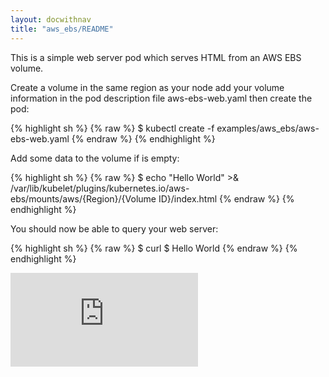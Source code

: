 ```yaml
---
layout: docwithnav
title: "aws_ebs/README"
---
```

<!-- BEGIN MUNGE: UNVERSIONED_WARNING -->


<!-- END MUNGE: UNVERSIONED_WARNING -->
This is a simple web server pod which serves HTML from an AWS EBS
volume.

Create a volume in the same region as your node add your volume
information in the pod description file aws-ebs-web.yaml then create
the pod:

{% highlight sh %}
{% raw %}
  $ kubectl create -f examples/aws_ebs/aws-ebs-web.yaml
{% endraw %}
{% endhighlight %}

Add some data to the volume if is empty:

{% highlight sh %}
{% raw %}
  $ echo  "Hello World" >& /var/lib/kubelet/plugins/kubernetes.io/aws-ebs/mounts/aws/{Region}/{Volume ID}/index.html
{% endraw %}
{% endhighlight %}

You should now be able to query your web server:

{% highlight sh %}
{% raw %}
  $ curl <Pod IP address>
  $ Hello World
{% endraw %}
{% endhighlight %}




<!-- BEGIN MUNGE: IS_VERSIONED -->
<!-- TAG IS_VERSIONED -->
<!-- END MUNGE: IS_VERSIONED -->


<!-- BEGIN MUNGE: GENERATED_ANALYTICS -->
[![Analytics](https://kubernetes-site.appspot.com/UA-36037335-10/GitHub/examples/aws_ebs/README.md?pixel)]()
<!-- END MUNGE: GENERATED_ANALYTICS -->

